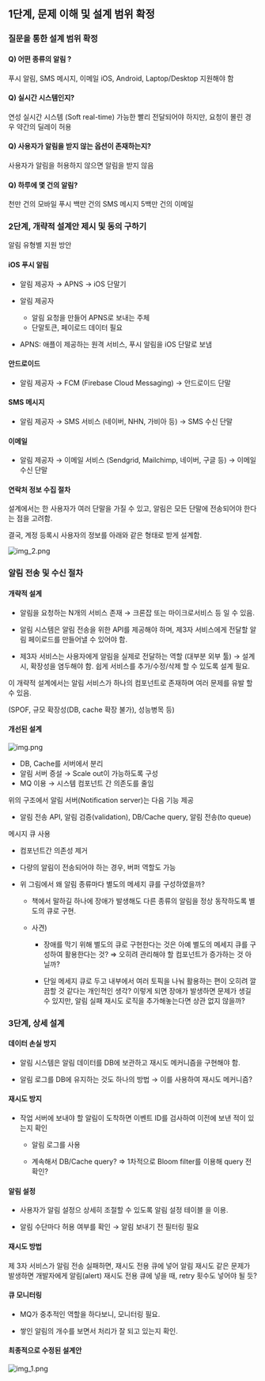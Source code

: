 ## 1단계, 문제 이해 및 설계 범위 확정

### 질문을 통한 설계 범위 확정

#### Q) 어떤 종류의 알림 ?

푸시 알림, SMS 메시지, 이메일
iOS, Android, Laptop/Desktop 지원해야 함

#### Q) 실시간 시스템인지?

연성 실시간 시스템 (Soft real-time)
가능한 빨리 전달되어야 하지만, 요청이 몰린 경우 약간의 딜레이 허용

#### Q) 사용자가 알림을 받지 않는 옵션이 존재하는지?

사용자가 알림을 허용하지 않으면 알림을 받지 않음

#### Q) 하루에 몇 건의 알림?

천만 건의 모바일 푸시
백만 건의 SMS 메시지
5백만 건의 이메일


### 2단계, 개략적 설계안 제시 및 동의 구하기

알림 유형별 지원 방안

#### iOS 푸시 알림

- 알림 제공자 → APNS → iOS 단말기

- 알림 제공자 
  - 알림 요청을 만들어 APNS로 보내는 주체 
  - 단말토큰, 페이로드 데이터 필요
  
- APNS: 애플이 제공하는 원격 서비스, 푸시 알림을 iOS 단말로 보냄

#### 안드로이드

- 알림 제공자 → FCM (Firebase Cloud Messaging) → 안드로이드 단말


#### SMS 메시지

- 알림 제공자 → SMS 서비스 (네이버, NHN, 가비아 등) → SMS 수신 단말


#### 이메일

- 알림 제공자 → 이메일 서비스 (Sendgrid, Mailchimp, 네이버, 구글 등) → 이메일 수신 단말

#### 연락처 정보 수집 절차

설계에서는 한 사용자가 여러 단말을 가질 수 있고, 알림은 모든 단말에 전송되어야 한다는 점을 고려함.

결국, 계정 등록시 사용자의 정보를 아래와 같은 형태로 받게 설계함.

![img_2.png](images/minyoung/Contact_Information_Collection_Procedure.png)

### 알림 전송 및 수신 절차

#### 개략적 설계

- 알림을 요청하는 N개의 서비스 존재 → 크론잡 또는 마이크로서비스 등 일 수 있음.

- 알림 시스템은 알림 전송을 위한 API를 제공해야 하며, 제3자 서비스에게 전달할 알림 페이로드를 만들어낼 수 있어야 함.

- 제3자 서비스는 사용자에게 알림을 실제로 전달하는 역할 (대부분 외부 툴) → 설계 시, 확장성을 염두해야 함. 쉽게 서비스를 추가/수정/삭제 할 수 있도록 설계 필요.

이 개략적 설계에서는 알림 서비스가 하나의 컴포넌트로 존재하며 여러 문제를 유발 할 수 있음.

(SPOF, 규모 확장성(DB, cache 확장 불가), 성능병목 등)

#### 개선된 설계

![img.png](images/minyoung/Improved_design.png)

- DB, Cache를 서버에서 분리 
- 알림 서버 증설 → Scale out이 가능하도록 구성 
- MQ 이용 → 시스템 컴포넌트 간 의존도를 줄임

위의 구조에서 알림 서버(Notification server)는 다음 기능 제공
- 알림 전송 API, 알림 검증(validation), DB/Cache query, 알림 전송(to queue)
  
메시지 큐 사용 

- 컴포넌트간 의존성 제거

- 다량의 알림이 전송되어야 하는 경우, 버퍼 역할도 가능

- 위 그림에서 왜 알림 종류마다 별도의 메세지 큐를 구성하였을까?

  - 책에서 말하길 하나에 장애가 발생해도 다른 종류의 알림을 정상 동작하도록 별도의 큐로 구현.
  
  - 사견)
  
    - 장애를 막기 위해 별도의 큐로 구현한다는 것은 아예 별도의 메세지 큐를 구성하여 활용한다는 것? ⇒ 오히려 관리해야 할 컴포넌트가 증가하는 것 아닐까?
    
    - 단일 메세지 큐로 두고 내부에서 여러 토픽을 나눠 활용하는 편이 오히려 깔끔할 것 같다는 개인적인 생각? 이렇게 되면 장애가 발생하면 문제가 생길 수 있지만, 알림 실패 재시도 로직을 추가해놓는다면 상관 없지 않을까?

### 3단계, 상세 설계

#### 데이터 손실 방지

- 알림 시스템은 알림 데이터를 DB에 보관하고 재시도 메커니즘을 구현해야 함.

- 알림 로그를 DB에 유지하는 것도 하나의 방법 → 이를 사용하여 재시도 메커니즘?


#### 재시도 방지

- 작업 서버에 보내야 할 알림이 도착하면 이벤트 ID를 검사하여 이전에 보낸 적이 있는지 확인

  - 알림 로그를 사용
  
  - 계속해서 DB/Cache query? ⇒ 1차적으로 Bloom filter를 이용해 query 전 확인?
  

#### 알림 설정

- 사용자가 알림 설정으 상세히 조절할 수 있도록 알림 설정 테이블 을 이용.

- 알림 수단마다 허용 여부를 확인 → 알림 보내기 전 필터링 필요

#### 재시도 방법

제 3자 서비스가 알림 전송 실패하면, 재시도 전용 큐에 넣어 알림 재시도
같은 문제가 발생하면 개발자에게 알림(alert)
재시도 전용 큐에 넣을 때, retry 횟수도 넣어야 될 듯?

#### 큐 모니터링

- MQ가 중추적인 역할을 하다보니, 모니터링 필요.

- 쌓인 알림의 개수를 보면서 처리가 잘 되고 있는지 확인.

#### 최종적으로 수정된 설계안

![img_1.png](images/minyoung/final_design.png)
